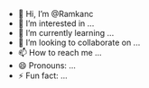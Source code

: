 - 👋 Hi, I’m @Ramkanc
- 👀 I’m interested in ...
- 🌱 I’m currently learning ...
- 💞️ I’m looking to collaborate on ...
- 📫 How to reach me ...
- 😄 Pronouns: ...
- ⚡ Fun fact: ...

<!---
Ramkanc/Ramkanc is a ✨ special ✨ repository because its `README.md` (this file) appears on your GitHub profile.
You can click the Preview link to take a look at your changes.
--->

